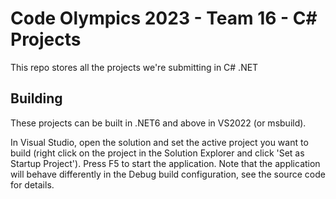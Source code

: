 # Code Olympics 2023 - Team 16 - C# Projects
This repo stores all the projects we're submitting in C# .NET

## Building
These projects can be built in .NET6 and above in VS2022 (or msbuild).

In Visual Studio, open the solution and set the active project you want to build (right click on the project in the 
Solution Explorer and click 'Set as Startup Project'). Press F5 to start the application. Note that the application will 
behave differently in the Debug build configuration, see the source code for details.
